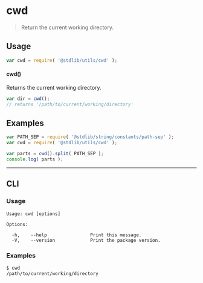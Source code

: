 # cwd

> Return the current working directory.


<section class="usage">

## Usage

``` javascript
var cwd = require( '@stdlib/utils/cwd' );
```

#### cwd()

Returns the current working directory.

``` javascript
var dir = cwd();
// returns '/path/to/current/working/directory'
```

</section>

<!-- /.usage -->


<section class="examples">

## Examples

``` javascript
var PATH_SEP = require( '@stdlib/string/constants/path-sep' );
var cwd = require( '@stdlib/utils/cwd' );

var parts = cwd().split( PATH_SEP );
console.log( parts );
```

</section>

<!-- /.examples -->


---

<section class="cli">

## CLI

<section class="usage">

### Usage

``` text
Usage: cwd [options]

Options:

  -h,    --help                Print this message.
  -V,    --version             Print the package version.
```

</section>

<!-- /.usage -->


<section class="examples">

### Examples

``` bash
$ cwd
/path/to/current/working/directory
```

</section>

<!-- /.examples -->

</section>

<!-- /.cli -->


<section class="links">

</section>

<!-- /.links -->
